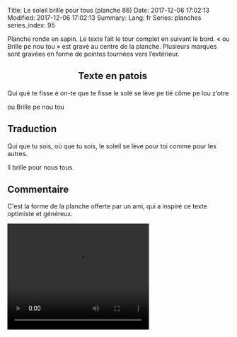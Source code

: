 Title: Le soleil brille pour tous (planche 86)
Date: 2017-12-06 17:02:13
Modified: 2017-12-06 17:02:13
Summary: 
Lang: fr
Series: planches
series_index: 95

Planche ronde en sapin. Le texte fait le tour complet en suivant le bord. « ou Brille  pe  nou  tou »  est gravé au centre de la planche. Plusieurs marques sont gravées en forme de pointes tournées vers l’extérieur.

<figure class="image-block" style="float: left;">
  <img alt="" src="{static}/images/planche_86.png">
  <figcaption style="max-width: 530px"></figcaption>
</figure>

<figure class="image-block" style="float: left;">
  <img alt="" src="{static}/images/planche_86_bas.png">
  <figcaption style="max-width: 530px"></figcaption>
</figure>

## Texte en patois
Qui qué te fisse é on-te que te fisse le solé se lève pe tié  côme  pe  lou  z‘otre

ou Brille  pe  nou  tou

## Traduction
Qui que tu sois, où que tu sois, le soleil se lève pour toi comme pour les autres.

Il brille pour nous tous.

## Commentaire
C'est la forme de la planche offerte par un ami, qui a inspiré ce texte optimiste et généreux.


<video width="320" height="240" controls>
  <source src="https://d1njpgd0ygatdn.cloudfront.net/video_86.mp4" type="video/mp4">
</video>
